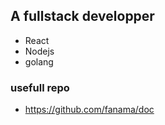 ## A fullstack developper

- React
- Nodejs
- golang

### usefull repo

- https://github.com/fanama/doc


